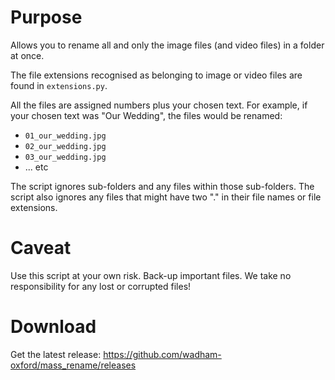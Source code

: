 # Purpose

Allows you to rename all and only the image files (and video files) in a folder at once.

The file extensions recognised as belonging to image or video files are found in `extensions.py`.

All the files are assigned numbers plus your chosen text. For example, if your chosen text was "Our Wedding", the files would be renamed:

- `01_our_wedding.jpg`
- `02_our_wedding.jpg`
- `03_our_wedding.jpg`
- ... etc

The script ignores sub-folders and any files within those sub-folders. The script also ignores any files that might have two "." in their file names or file extensions. 

# Caveat

Use this script at your own risk. Back-up important files. We take no responsibility for any lost or corrupted files!

# Download 

Get the latest release: https://github.com/wadham-oxford/mass_rename/releases
